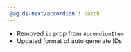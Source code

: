 ```yaml
---
'@ag.ds-next/accordion': patch
---
```


- Removed `id` prop from `AccordionItem`
- Updated format of auto generate IDs 
